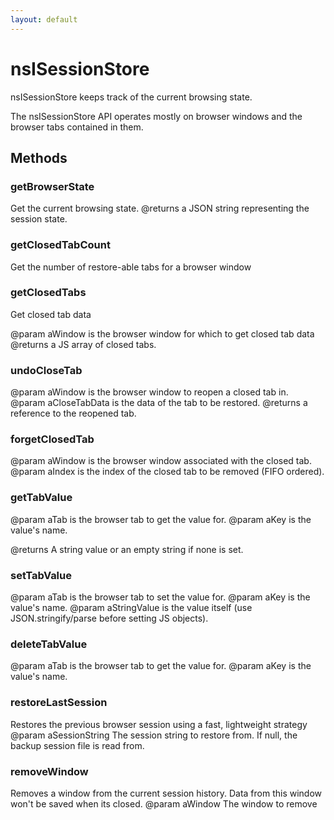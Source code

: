 ```yaml
---
layout: default
---
```


# nsISessionStore #

nsISessionStore keeps track of the current browsing state.

The nsISessionStore API operates mostly on browser windows and the browser
tabs contained in them.


## Methods ##

### getBrowserState ###

Get the current browsing state.
@returns a JSON string representing the session state.


### getClosedTabCount ###

Get the number of restore-able tabs for a browser window


### getClosedTabs ###

Get closed tab data

@param aWindow is the browser window for which to get closed tab data
@returns a JS array of closed tabs.


### undoCloseTab ###

@param aWindow is the browser window to reopen a closed tab in.
@param aCloseTabData is the data of the tab to be restored.
@returns a reference to the reopened tab.


### forgetClosedTab ###

@param aWindow is the browser window associated with the closed tab.
@param aIndex  is the index of the closed tab to be removed (FIFO ordered).


### getTabValue ###

@param aTab is the browser tab to get the value for.
@param aKey is the value's name.

@returns A string value or an empty string if none is set.


### setTabValue ###

@param aTab         is the browser tab to set the value for.
@param aKey         is the value's name.
@param aStringValue is the value itself (use JSON.stringify/parse before setting JS objects).


### deleteTabValue ###

@param aTab is the browser tab to get the value for.
@param aKey is the value's name.


### restoreLastSession ###

Restores the previous browser session using a fast, lightweight strategy
@param aSessionString The session string to restore from. If null, the
                      backup session file is read from.


### removeWindow ###

Removes a window from the current session history. Data from this window
won't be saved when its closed.
@param aWindow The window to remove

